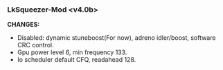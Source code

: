 ### LkSqueezer-Mod <v4.0b>

**CHANGES:**
- Disabled: dynamic stuneboost(For now), adreno idler/boost, software CRC control.
- Gpu power level 6, min frequency 133.
- Io scheduler default CFQ, readahead 128.


